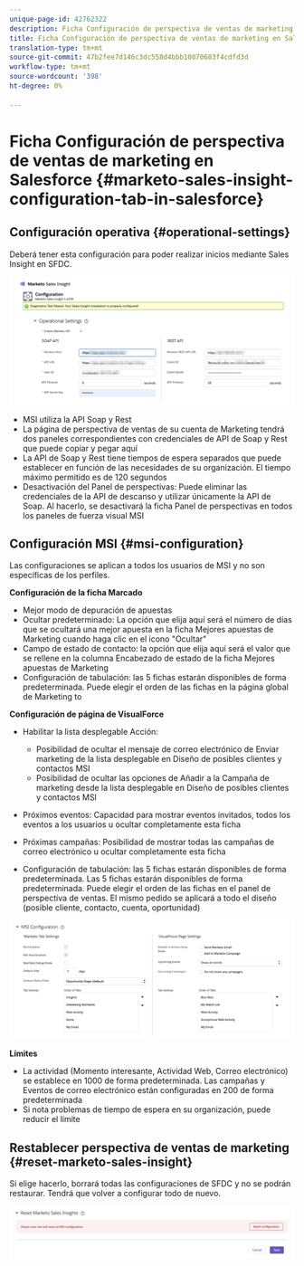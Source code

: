 ```yaml
---
unique-page-id: 42762322
description: Ficha Configuración de perspectiva de ventas de marketing en Salesforce - Documentos de marketing - Documentación del producto
title: Ficha Configuración de perspectiva de ventas de marketing en Salesforce
translation-type: tm+mt
source-git-commit: 47b2fee7d146c3dc558d4bbb10070683f4cdfd3d
workflow-type: tm+mt
source-wordcount: '398'
ht-degree: 0%

---
```



# Ficha Configuración de perspectiva de ventas de marketing en Salesforce {#marketo-sales-insight-configuration-tab-in-salesforce}

## Configuración operativa {#operational-settings}

Deberá tener esta configuración para poder realizar inicios mediante Sales Insight en SFDC.

![](assets/one.png)

* MSI utiliza la API Soap y Rest
* La página de perspectiva de ventas de su cuenta de Marketing tendrá dos paneles correspondientes con credenciales de API de Soap y Rest que puede copiar y pegar aquí
* La API de Soap y Rest tiene tiempos de espera separados que puede establecer en función de las necesidades de su organización. El tiempo máximo permitido es de 120 segundos
* Desactivación del Panel de perspectivas: Puede eliminar las credenciales de la API de descanso y utilizar únicamente la API de Soap. Al hacerlo, se desactivará la ficha Panel de perspectivas en todos los paneles de fuerza visual MSI

## Configuración MSI {#msi-configuration}

Las configuraciones se aplican a todos los usuarios de MSI y no son específicas de los perfiles.

**Configuración de la ficha Marcado**

* Mejor modo de depuración de apuestas
* Ocultar predeterminado: La opción que elija aquí será el número de días que se ocultará una mejor apuesta en la ficha Mejores apuestas de Marketing cuando haga clic en el icono &quot;Ocultar&quot;
* Campo de estado de contacto: la opción que elija aquí será el valor que se rellene en la columna Encabezado de estado de la ficha Mejores apuestas de Marketing
* Configuración de tabulación: las 5 fichas estarán disponibles de forma predeterminada. Puede elegir el orden de las fichas en la página global de Marketing to

**Configuración de página de VisualForce**

* Habilitar la lista desplegable Acción:

   * Posibilidad de ocultar el mensaje de correo electrónico de Enviar marketing de la lista desplegable en Diseño de posibles clientes y contactos MSI
   * Posibilidad de ocultar las opciones de Añadir a la Campaña de marketing desde la lista desplegable en Diseño de posibles clientes y contactos MSI

* Próximos eventos: Capacidad para mostrar eventos invitados, todos los eventos a los usuarios u ocultar completamente esta ficha
* Próximas campañas: Posibilidad de mostrar todas las campañas de correo electrónico u ocultar completamente esta ficha
* Configuración de tabulación: las 5 fichas estarán disponibles de forma predeterminada. Las 5 fichas estarán disponibles de forma predeterminada. Puede elegir el orden de las fichas en el panel de perspectiva de ventas. El mismo pedido se aplicará a todo el diseño (posible cliente, contacto, cuenta, oportunidad)

![](assets/two.png)

**Límites**

* La actividad (Momento interesante, Actividad Web, Correo electrónico) se establece en 1000 de forma predeterminada. Las campañas y Eventos de correo electrónico están configuradas en 200 de forma predeterminada
* Si nota problemas de tiempo de espera en su organización, puede reducir el límite

## Restablecer perspectiva de ventas de marketing {#reset-marketo-sales-insight}

Si elige hacerlo, borrará todas las configuraciones de SFDC y no se podrán restaurar. Tendrá que volver a configurar todo de nuevo.

![](assets/three.png)

